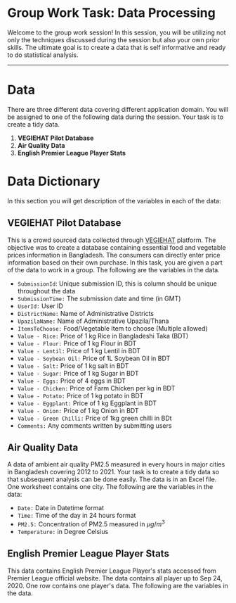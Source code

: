 <!-- This looks good as well -->

# Group Work Task: Data Processing

Welcome to the group work session! In this session, you will be utilizing not only the techniques discussed during the session but also your own prior skills. The ultimate goal is to create a data that is self informative and ready to do statistical analysis.

------------------------------------------------------------------------

# Data

There are three different data covering different application domain. You will be assigned to one of the following data during the session. Your task is to create a tidy data.

1.  **VEGIEHAT Pilot Database**
2.  **Air Quality Data**
3.  **English Premier League Player Stats**

# Data Dictionary

In this section you will get description of the variables in each of the data:

## VEGIEHAT Pilot Database

This is a crowd sourced data collected through [VEGIEHAT](https://vegiehat.org/) platform. The objective was to create a database containing essential food and vegetable prices information in Bangladesh. The consumers can directly enter price information based on their own purchase. In this task, you are given a part of the data to work in a group. The following are the variables in the data.

-   `SubmissionId`: Unique submission ID, this is column should be unique throughout the data
-   `SubmissionTime:` The submission date and time (in GMT)
-   `UserId:` User ID
-   `DistrictName:` Name of Administrative Districts
-   `UpazilaName:` Name of Administrative Upazila/Thana
-   `ItemsToChoose:` Food/Vegetable Item to choose (Multiple allowed)
-   `Value - Rice:` Price of 1 kg Rice in Bangladeshi Taka (BDT)
-   `Value - Flour:` Price of 1 kg Flour in BDT
-   `Value - Lentil:` Price of 1 kg Lentil in BDT
-   `Value - Soybean Oil:` Price of 1L Soybean Oil in BDT
-   `Value - Salt:` Price of 1 kg salt in BDT
-   `Value - Sugar:` Price of 1 kg Sugar in BDT
-   `Value - Eggs:` Price of 4 eggs in BDT
-   `Value - Chicken:` Price of Farm Chicken per kg in BDT
-   `Value - Potato:` Price of 1 kg potato in BDT
-   `Value - Eggplant:` Price of 1 kg Eggplant in BDT
-   `Value - Onion:` Price of 1 kg Onion in BDT
-   `Value - Green Chilli:` Price of 1kg green chilli in BDt
-   `Comments:` Any comments written by submitting users

## Air Quality Data

A data of ambient air quality PM2.5 measured in every hours in major cities in Bangladesh covering 2012 to 2021. Your task is to create a tidy data so that subsequent analysis can be done easily. The data is in an Excel file. One worksheet contains one city. The following are the variables in the data:

-   `Date:` Date in Datetime format
-   `Time:` Time of the day in 24 hours format
-   `PM2.5:` Concentration of PM2.5 measured in $\mu g/m^3$
-   `Temperature:` in Degree Celsius

## English Premier League Player Stats

This data contains English Premier League Player's stats accessed from Premier League official website. The data contains all player up to Sep 24, 2020. One row contains one player's data. The following are the variables in the data.

